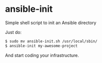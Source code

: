 # ansible-init
Simple shell script to init an Ansible directory

Just do:

```bash
$ sudo mv ansible-init.sh /usr/local/sbin/
$ ansible-init my-awesome-project 
```

And start coding your infrastructure. 
